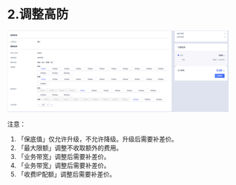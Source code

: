 

# 2.调整高防

![](/images/uads/opintro/game/调整高防.png)

注意：

1.  「保底值」仅允许升级，不允许降级。升级后需要补差价。
2.  「最大限额」调整不收取额外的费用。
3.  「业务带宽」调整后需要补差价。
4.  「业务带宽」调整后需要补差价。
5.  「收费IP配额」调整后需要补差价。